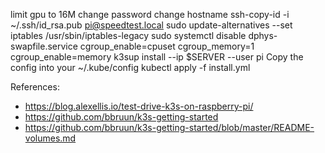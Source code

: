 limit gpu to 16M
change password
change hostname
ssh-copy-id -i ~/.ssh/id_rsa.pub pi@speedtest.local
sudo update-alternatives --set iptables /usr/sbin/iptables-legacy
sudo systemctl disable dphys-swapfile.service
cgroup_enable=cpuset cgroup_memory=1 cgroup_enable=memory
k3sup install --ip $SERVER --user pi
Copy the config into your ~/.kube/config
kubectl apply -f install.yml


References:
* https://blog.alexellis.io/test-drive-k3s-on-raspberry-pi/
* https://github.com/bbruun/k3s-getting-started
* https://github.com/bbruun/k3s-getting-started/blob/master/README-volumes.md
